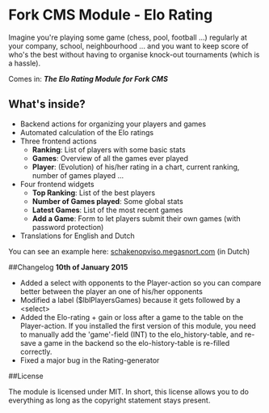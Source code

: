 Fork CMS Module - Elo Rating
============================

Imagine you're playing some game (chess, pool, football ...) regularly at your company, school, neighbourhood ... and you want to keep score of who's the best without having to organise knock-out tournaments (which is a hassle).
 
Comes in: ***The Elo Rating Module for Fork CMS***

## What's inside?
* Backend actions for organizing your players and games
* Automated calculation of the Elo ratings
* Three frontend actions
	* **Ranking**: List of players with some basic stats
	* **Games**: Overview of all the games ever played
	* **Player**: (Evolution) of his/her rating in a chart, current ranking, number of games played ...
* Four frontend widgets
 	* **Top Ranking**: List of the best players
	* **Number of Games played**: Some global stats
	* **Latest Games**: List of the most recent games
	* **Add a Game**: Form to let players submit their own games (with password protection)
* Translations for English and Dutch

You can see an example here: [schakenopviso.megasnort.com](http://schakenopviso.megasnort.com) (in Dutch)

##Changelog
**10th of January 2015**

* Added a select with opponents to the Player-action so you can compare better between the player an one of his/her opponents
* Modified a label ($lblPlayersGames) because it gets followed by a &lt;select&gt;
* Added the Elo-rating + gain or loss after a game to the table on the Player-action. If you installed the first version of this module, you need to manually add the 'game'-field (INT) to the elo_history-table, and re-save a game in the backend so the elo-history-table is re-filled correctly.
* Fixed a major bug in the Rating-generator

##License

The module is licensed under MIT. In short, this license allows you to do everything as long as the copyright statement stays present.
